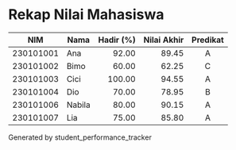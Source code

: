 # Rekap Nilai Mahasiswa

| NIM | Nama | Hadir (%) | Nilai Akhir | Predikat |
|---|---|---:|---:|:---:|
| 230101001 | Ana | 92.00 | 89.45 | A |
| 230101002 | Bimo | 60.00 | 62.25 | C |
| 230101003 | Cici | 100.00 | 94.55 | A |
| 230101004 | Dio | 70.00 | 78.95 | B |
| 230101006 | Nabila | 80.00 | 90.15 | A |
| 230101007 | Lia | 75.00 | 85.80 | A |

Generated by student_performance_tracker
